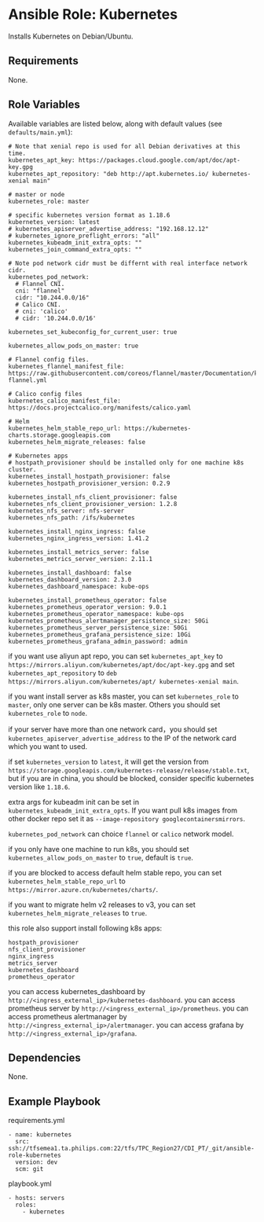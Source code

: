 # Ansible Role: Kubernetes

Installs Kubernetes on Debian/Ubuntu.

## Requirements

None.

## Role Variables

Available variables are listed below, along with default values (see `defaults/main.yml`):

```
# Note that xenial repo is used for all Debian derivatives at this time.
kubernetes_apt_key: https://packages.cloud.google.com/apt/doc/apt-key.gpg
kubernetes_apt_repository: "deb http://apt.kubernetes.io/ kubernetes-xenial main"

# master or node
kubernetes_role: master

# specific kubernetes version format as 1.18.6
kubernetes_version: latest
# kubernetes_apiserver_advertise_address: "192.168.12.12"
# kubernetes_ignore_preflight_errors: "all"
kubernetes_kubeadm_init_extra_opts: ""
kubernetes_join_command_extra_opts: ""

# Note pod network cidr must be differnt with real interface network cidr.
kubernetes_pod_network:
  # Flannel CNI.
  cni: "flannel"
  cidr: "10.244.0.0/16"
  # Calico CNI.
  # cni: 'calico'
  # cidr: '10.244.0.0/16'

kubernetes_set_kubeconfig_for_current_user: true

kubernetes_allow_pods_on_master: true

# Flannel config files.
kubernetes_flannel_manifest_file: https://raw.githubusercontent.com/coreos/flannel/master/Documentation/kube-flannel.yml

# Calico config files
kubernetes_calico_manifest_file: https://docs.projectcalico.org/manifests/calico.yaml

# Helm
kubernetes_helm_stable_repo_url: https://kubernetes-charts.storage.googleapis.com
kubernetes_helm_migrate_releases: false

# Kubernetes apps
# hostpath_provisioner should be installed only for one machine k8s cluster.
kubernetes_install_hostpath_provisioner: false
kubernetes_hostpath_provisioner_version: 0.2.9

kubernetes_install_nfs_client_provisioner: false
kubernetes_nfs_client_provisioner_version: 1.2.8
kubernetes_nfs_server: nfs-server
kubernetes_nfs_path: /ifs/kubernetes

kubernetes_install_nginx_ingress: false
kubernetes_nginx_ingress_version: 1.41.2

kubernetes_install_metrics_server: false
kubernetes_metrics_server_version: 2.11.1

kubernetes_install_dashboard: false
kubernetes_dashboard_version: 2.3.0
kubernetes_dashboard_namespace: kube-ops

kubernetes_install_prometheus_operator: false
kubernetes_prometheus_operator_version: 9.0.1
kubernetes_prometheus_operator_namespace: kube-ops
kubernetes_prometheus_alertmanager_persistence_size: 50Gi
kubernetes_prometheus_server_persistence_size: 50Gi
kubernetes_prometheus_grafana_persistence_size: 10Gi
kubernetes_prometheus_grafana_admin_password: admin
```

if you want use aliyun apt repo, you can set `kubernetes_apt_key` to `https://mirrors.aliyun.com/kubernetes/apt/doc/apt-key.gpg` and set `kubernetes_apt_repository` to `deb https://mirrors.aliyun.com/kubernetes/apt/ kubernetes-xenial main`.

if you want install server as k8s master, you can set `kubernetes_role` to `master`, only one server can be k8s master. Others you should set `kubernetes_role` to `node`.

if your server have more than one network card，you should set `kubernetes_apiserver_advertise_address` to the IP of the network card which you want to used.

if set `kubernetes_version` to `latest`, it will get the version from `https://storage.googleapis.com/kubernetes-release/release/stable.txt`, but if you are in china, you should be blocked, consider specific kubernetes version like `1.18.6`.

extra args for kubeadm init can be set in `kubernetes_kubeadm_init_extra_opts`. If you want pull k8s images from other docker repo set it as `--image-repository googlecontainersmirrors`.

`kubernetes_pod_network` can choice `flannel` or `calico` network model.

if you only have one machine to run k8s, you should set `kubernetes_allow_pods_on_master` to `true`, default is `true`.

if you are blocked to access default helm stable repo, you can set `kubernetes_helm_stable_repo_url` to `https://mirror.azure.cn/kubernetes/charts/`.

if you want to migrate helm v2 releases to v3, you can set `kubernetes_helm_migrate_releases` to `true`.

this role also support install following k8s apps:
```
hostpath_provisioner
nfs_client_provisioner
nginx_ingress
metrics_server
kubernetes_dashboard
prometheus_operator
```

you can access kubernetes_dashboard by `http://<ingress_external_ip>/kubernetes-dashboard`.
you can access prometheus server by `http://<ingress_external_ip>/prometheus`.
you can access prometheus alertmanager by `http://<ingress_external_ip>/alertmanager`.
you can access grafana by `http://<ingress_external_ip>/grafana`.

## Dependencies

None.

## Example Playbook

requirements.yml
```
- name: kubernetes
  src: ssh://tfsemea1.ta.philips.com:22/tfs/TPC_Region27/CDI_PT/_git/ansible-role-kubernetes
  version: dev
  scm: git
```

playbook.yml
```
- hosts: servers
  roles:
    - kubernetes
```
